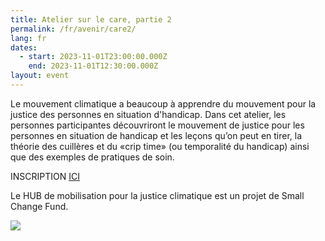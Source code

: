 ```yaml
---
title: Atelier sur le care, partie 2
permalink: /fr/avenir/care2/
lang: fr
dates:
  - start: 2023-11-01T23:00:00.000Z
    end: 2023-11-01T12:30:00.000Z
layout: event
---
```

Le mouvement climatique a beaucoup à apprendre du mouvement pour la justice des personnes en situation d'handicap. Dans cet atelier, les personnes participantes découvriront le mouvement de justice pour les personnes en situation de handicap et les leçons qu’on peut en tirer, la théorie des cuillères et du «crip time» (ou temporalité du handicap) ainsi que des exemples de pratiques de soin.



I﻿NSCRIPTION [ICI](https://us02web.zoom.us/meeting/register/tZUld-2prz0pE9S75nt5_6OgtN0kGTK1ajxf)



L﻿e HUB de mobilisation pour la justice climatique est un projet de Small Change Fund.

![](/media/hub_scf.png)